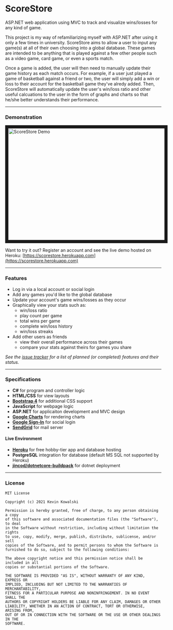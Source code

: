 # ScoreStore
 ASP.NET web application using MVC to track and visualize wins/losses for any kind of game.
 
This project is my way of refamiliarizing myself with ASP.NET after using it only a few times in university. ScoreStore aims to allow a user to input any game(s) at all of their own choosing into a global database. These games are intended to be anything that is played against a few other people such as a video game, card game, or even a sports match.

Once a game is added, the user will then need to manually update their game history as each match occurs. For example, if a user just played a game of basketball against a friend or two, the user will simply add a win or loss to their account for the basketball game they've alredy added. Then, ScoreStore will automatically update the user's win/loss ratio and other useful calcuations to the user in the form of graphs and charts so that he/she better understands their performance.

---

### Demonstration

<a href="http://www.youtube.com/watch?feature=player_embedded&v=HoI-ORoXd3Q
" target="_blank"><img src="http://img.youtube.com/vi/HoI-ORoXd3Q/0.jpg" 
alt="ScoreStore Demo" width="640" height="360" border="10" /></a>

Want to try it out? Register an account and see the live demo hosted on Heroku: [https://scorestore.herokuapp.com](https://scorestore.herokuapp.com)

---

### Features

* Log in via a local account or social login
* Add any games you'd like to the global database
* Update your account's game wins/losses as they occur
* Graphically view your stats such as:
  * win/loss ratio
  * play count per game
  * total wins per game
  * complete win/loss history
  * win/loss streaks
* Add other users as friends
  * view their overall performance across their games
  * compare your stats against theirs for games you share

*See the [issue tracker](https://github.com/kkevn/ScoreStore/issues) for a list of planned (or completed) features and their status.*

---

### Specifications

* **C#** for program and controller logic
* **HTML/CSS** for view layouts
* **[Bootstrap 4](https://getbootstrap.com/docs/4.0/getting-started/introduction/)** for additional CSS support
* **JavaScript** for webpage logic
* **ASP.NET** for applicaiton development and MVC design
* **[Google Charts](https://developers.google.com/chart)** for rendering charts
* **[Google Sign-In](https://developers.google.com/identity/sign-in/web/sign-in)** for social login
* **[SendGrid](https://sendgrid.com/)** for mail server

#### Live Environment
* **[Heroku](https://www.heroku.com/)** for free hobby-tier app and database hosting
* **PostgreSQL** integration for database (default MS SQL not supported by Heroku)
* **[jincod/dotnetcore-buildpack](https://github.com/jincod/dotnetcore-buildpack/releases/tag/v3.1.11)** for dotnet deployment

---

### License

```
MIT License

Copyright (c) 2021 Kevin Kowalski

Permission is hereby granted, free of charge, to any person obtaining a copy
of this software and associated documentation files (the "Software"), to deal
in the Software without restriction, including without limitation the rights
to use, copy, modify, merge, publish, distribute, sublicense, and/or sell
copies of the Software, and to permit persons to whom the Software is
furnished to do so, subject to the following conditions:

The above copyright notice and this permission notice shall be included in all
copies or substantial portions of the Software.

THE SOFTWARE IS PROVIDED "AS IS", WITHOUT WARRANTY OF ANY KIND, EXPRESS OR
IMPLIED, INCLUDING BUT NOT LIMITED TO THE WARRANTIES OF MERCHANTABILITY,
FITNESS FOR A PARTICULAR PURPOSE AND NONINFRINGEMENT. IN NO EVENT SHALL THE
AUTHORS OR COPYRIGHT HOLDERS BE LIABLE FOR ANY CLAIM, DAMAGES OR OTHER
LIABILITY, WHETHER IN AN ACTION OF CONTRACT, TORT OR OTHERWISE, ARISING FROM,
OUT OF OR IN CONNECTION WITH THE SOFTWARE OR THE USE OR OTHER DEALINGS IN THE
SOFTWARE.
```
